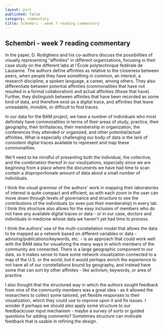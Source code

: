 ```yaml
---
layout: post
published: false
category: commentary
title: Schembri - week 7 reading commentary
---
```

## Schembri - week 7 reading commentary

In the paper, D. Rodighiero and his co-authors discuss the possibilities of visually representing “affinities” in different organizations, focusing in their case study on the different labs at l'École polytechnique fédérale de Lausanne. The authors define affinities as relative to the closeness between peers, when people they have something in common, an interest, a research discipline, a spoken language, a career, among others. They also differentiate between potential affinities (commonalities that have not resulted in a formal collaboration) and actual affinities (those that have). Further, they distinguish between affinites that have been recorded as some kind of data, and therefore exist as a digital trace, and affinities that leave unreadable, invisible, or difficult to find traces. 

In our data for the BAM project, we have a number of individuals who most definitely have commonalities in terms of their areas of study, practice, their geography, their birthplaces, their membership in organization, the conferences they attended or organized, and other potential/actual affinities. What is especially challenging our body of data is the lack of consistent digital traces available to represent and map these commonalities. 

We'll need to be mindful of presenting both the individual, the collective, and the combination thereof in our visulizations, especially since we are beginning from a place where the documents we have had time to scan contain a disproportionate amount of data about a small number of individuals.

I think the visual grammar of the authors' work in mapping their laboratories of interest is quite compact and efficient, as with each zoom in the user can move down through levels of governance and structure to see the contributions of the individuals (or even just their membership) in every lab. I think this structure also allows for the easy inclusion of members who do not have any available digital traces or data - or in our case, doctors and individuals in medicine whose data we haven't yet had time to process.

I think the authors' use of the multi-constellation model that allows the data to be mapped as a network based on different variables or data - advising/publications/keywords, etc. - is an approach that could work well with the BAM data for visualizing the many ways in which members of the community are connected. There is a large geographic component to our data, so it makes sense to have some network visualization connected to a map of the U.S. or the world, but it would perhaps enrich the experience to not have all of our constellations bound by geography, and instead have some that can sort by other affinites - like activism, keywords, or area of practice.

I also thought that the structured way in which the authors sought feedback from nine of the community members was a great idea - as it allowed the researchers to collect some tailored, yet flexible responses to their visualization, which they could use to improve upon it and fix issues. I wonder if perhaps we should also apply some structure to our feedback/user input mechanism - maybe a survey of sorts or guided questions for adding comments? Sometimes structure can motivate feedback that is usable in refining the design. 